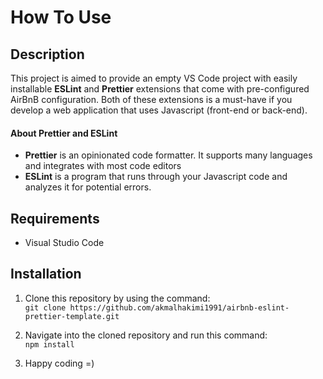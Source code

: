 # How To Use

## Description

This project is aimed to provide an empty VS Code project with easily installable **ESLint** and **Prettier** extensions that come with pre-configured AirBnB configuration. Both of these extensions is a must-have if you develop a web application that uses Javascript (front-end or back-end).

#### About Prettier and ESLint

-   **Prettier** is an opinionated code formatter. It supports many languages and integrates with most code
    editors
-   **ESLint** is a program that runs through your Javascript code and analyzes it for potential errors.

## Requirements

-   Visual Studio Code

## Installation

1. Clone this repository by using the command:  
   `git clone https://github.com/akmalhakimi1991/airbnb-eslint-prettier-template.git`

2. Navigate into the cloned repository and run this command:  
   `npm install`

3. Happy coding =)
